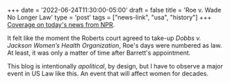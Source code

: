 +++
date = '2022-06-24T11:30:00-05:00'
draft = false
title = 'Roe v. Wade No Longer Law'
type = 'post'
tags = ["news-link", "usa", "history"]
+++
[Coverage on today's news from NPR](https://www.npr.org/2022/06/24/1102305878/supreme-court-abortion-roe-v-wade-decision-overturn). <br />

It felt like the moment the Roberts court agreed to take-up *Dobbs v. Jackson Women’s Health Organization*, Roe's days were numbered as law. At least, it was only a matter of time after Barrett's appointment. <br />  

This blog is intentionally *apolitical*, by design, but I have to observe a major event in US Law like this. An event that will affect women for decades.
